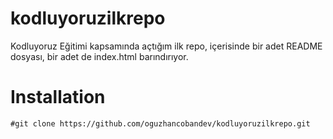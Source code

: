# kodluyoruzilkrepo
Kodluyoruz Eğitimi kapsamında açtığım ilk repo, içerisinde bir adet README dosyası, bir adet de index.html barındırıyor.

# Installation
``` #git clone https://github.com/oguzhancobandev/kodluyoruzilkrepo.git ```


